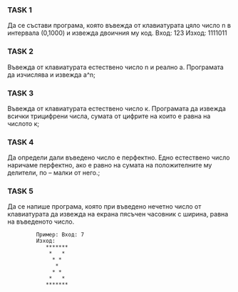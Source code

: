 ### TASK 1 

Да се състави програма, която въвежда от клавиатурата цяло число n в интервала (0,1000) и извежда двоичния му код.
Вход: 123
Изход: 1111011

### TASK 2

Въвежда от клавиатурата естествено число n и реално a. Програмата да изчислява и извежда а^n;

### TASK 3

Въвежда от клавиатурата естествено число к. Програмата да извежда всички трицифрени числа, сумата от цифрите на които е равна на числото к;

### TASK 4

Да определи дали въведено число е перфектно. Едно  естествено число наричаме перфектно, ако е равно на сумата на положителните му делители, по – малки от него.;

### TASK 5

Да се напише програма, която при въведено нечетно число от клавиатурата да извежда на екрана пясъчен часовник с ширина, равна на въведеното число.

             Пример: Вход: 7
             Изход: 
                *******
                 *   *
                  * *
                   *
                  * *
                 *   *
                ******* 
